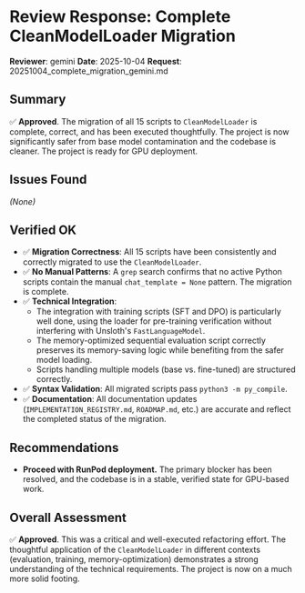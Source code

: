 # Review Response: Complete CleanModelLoader Migration

**Reviewer**: gemini
**Date**: 2025-10-04
**Request**: 20251004_complete_migration_gemini.md

## Summary
✅ **Approved**. The migration of all 15 scripts to `CleanModelLoader` is complete, correct, and has been executed thoughtfully. The project is now significantly safer from base model contamination and the codebase is cleaner. The project is ready for GPU deployment.

## Issues Found
*(None)*

## Verified OK
- ✅ **Migration Correctness**: All 15 scripts have been consistently and correctly migrated to use the `CleanModelLoader`.
- ✅ **No Manual Patterns**: A `grep` search confirms that no active Python scripts contain the manual `chat_template = None` pattern. The migration is complete.
- ✅ **Technical Integration**:
    - The integration with training scripts (SFT and DPO) is particularly well done, using the loader for pre-training verification without interfering with Unsloth's `FastLanguageModel`.
    - The memory-optimized sequential evaluation script correctly preserves its memory-saving logic while benefiting from the safer model loading.
    - Scripts handling multiple models (base vs. fine-tuned) are structured correctly.
- ✅ **Syntax Validation**: All migrated scripts pass `python3 -m py_compile`.
- ✅ **Documentation**: All documentation updates (`IMPLEMENTATION_REGISTRY.md`, `ROADMAP.md`, etc.) are accurate and reflect the completed status of the migration.

## Recommendations
- **Proceed with RunPod deployment.** The primary blocker has been resolved, and the codebase is in a stable, verified state for GPU-based work.

## Overall Assessment
✅ **Approved**. This was a critical and well-executed refactoring effort. The thoughtful application of the `CleanModelLoader` in different contexts (evaluation, training, memory-optimization) demonstrates a strong understanding of the technical requirements. The project is now on a much more solid footing.
